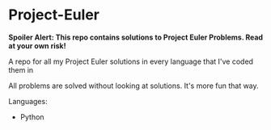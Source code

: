 # Project-Euler
**Spoiler Alert: This repo contains solutions to Project Euler Problems. Read at your own risk!**

A repo for all my Project Euler solutions in every language that I've coded them in

All problems are solved without looking at solutions. It's more fun that way.

Languages:
- Python
